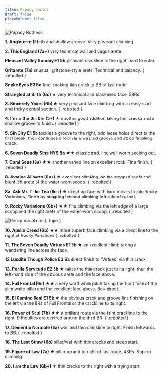 ```yaml
---
title: Papacy Sector
draft: false
placeholder: false
---
```

![Papacy Buttress](/img/peak/buxton/harpur-hill-anarchy-sector_nqgphj.jpg)

**1. Angleterre (5)** rib and shallow groove. Very pleasant climbing

**2. This England (7a+)** very technical wall and vague arete.

**Pleasant Valley Sunday E1 5b** pleasant crackline to the right, hard to enter.

**Gritarete (7a)** unusual, gritstone-style arete. Technical and balancy.
{ .rebolted }

**Snake Eyes E3 5c** fine, snaking thin crack to BB of last route.

**Strangled at Birth (6c) &starf;** very technical and blackened face, 5BRs.

**3. Sincerely Yours (6b) &starf;** very pleasant face climbing with an easy start and tricky central section.
{ .rebolted }

**4. I'm in the Sin Bin (5+)** &starf; another good addition taking thin cracks and a shallow groove to finish.
{ .rebolted }

**5. Sin City E1 5b** tackles a groove to the right, odd loose holds direct to the first break, then continues direct via a washed groove and steep finishing crack.

**6. Seven Deadly Sins HVS 5a &starf;&starf;** classic trad. line well worth seeking out.

**7. Coral Seas (6a) &starf;&starf;** another varied line on excellent rock. Fine finish.
{ .rebolted }

**8. Avarice Allsorts (6c+) &starf;** excellent climbing via the stepped roofs and blunt left arete of the water-worn scoop.
{ .rebolted }

**8a. Ask Mr. T. for Tea (6c+) &starf;** direct up face with hard moves to join Rocky Variations. Finish by stepping left and climbing left side of runnel.

**9. Rocky Variations (6b+) &starf;&starf;** fine climbing via the left edge of a large scoop and the right arete of the water-worn scoop. 
{ .rebolted }

![Rocky Variations](/img/peak/buxton/Harpur-Hill_Rocky-Variations.jpg)
{ .topo }

**10. Apollo Creed (6b) &starf;&starf;** more superb face climbing via a direct line to the right of Rocky Variations
{ .rebolted }

**11. The Seven Deadly Virtues E1 5b &starf;** an excellent climb taking a wandering line across the face.

**12 Luddite Though Police E3 6a** direct finish to 'Virtues' via thin crack.

**13. Penile Servitude E2 5b &starf;** takes the thin crack just to its right, then the left-hand side of the obvious arete and the face above.

**14. Full Frontal (6c) &starf;&starf;** a very worthwhile pitch taking the front face of the slim white pillar and the excellent face above. 6c+ direct.

**15. El Camino Real E1 5b &starf;** the obvious crack and groove line finishing on the left via the BRs of Full Frontal or the crackline to its right.

**16. Power of Soul (7b) &starf;&starf;** a brilliant route via the faint crackline to the right. Difficulties are centred around the third BR.
{ .rebolted }

**17. Dementia Normale (6a)** wall and thin crackline to right. Finish leftwards to BB.
{ .rebolted }

**18. The Last Straw (6b)** pillar/wall with thin cracks and steep start.

**19. Figure of Law (7a)** &starf; pillar up and to right of last route, 4BRs. Superb climbing.

**20. I am the Law (6b+) &starf;** thin cracks to the right with a trying start.